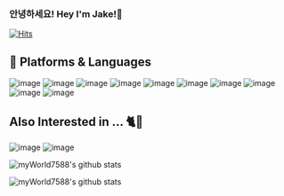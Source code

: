 ### 안녕하세요! Hey I'm Jake!👋

[![Hits](https://hits.seeyoufarm.com/api/count/incr/badge.svg?url=https%3A%2F%2Fgithub.com%2FmyWorld7588&count_bg=%23555555&title_bg=%23555555&icon=&icon_color=%23E7E7E7&title=hits&edge_flat=false)](https://hits.seeyoufarm.com)

## 💪 Platforms & Languages

![image](https://img.shields.io/badge/Swift-000000?style=for-the-badge&logo=swift&logoColor=FA7343) ![image](https://img.shields.io/badge/JavaScript-000000?style=for-the-badge&logo=javascript&logoColor=F7DF1E) ![image](https://img.shields.io/badge/iOS-000000?style=for-the-badge&logo=ios&logoColor=white) ![image](https://img.shields.io/badge/Xcode-000000?style=for-the-badge&logo=Xcode&logoColor=blue) ![image](https://img.shields.io/badge/mac%20os-000000?style=for-the-badge&logo=apple&logoColor=white) ![image](https://img.shields.io/badge/MySQL-000000?style=for-the-badge&logo=mysql&logoColor=005C84?) ![image](https://img.shields.io/badge/C%23-000000?style=for-the-badge&logo=c-sharp&logoColor=white) ![image](https://img.shields.io/badge/firebase-000000?style=for-the-badge&logo=firebase&logoColor=ffca28) ![image](https://img.shields.io/badge/HTML5-000000?style=for-the-badge&logo=html5&logoColor=E34F26) ![image](	https://img.shields.io/badge/CSS3-000000?style=for-the-badge&logo=css3&logoColor=1572B6)


## Also Interested in ... 🐈🐾

![image](https://img.shields.io/badge/Python-000000?style=for-the-badge&logo=python&logoColor=blue) ![image](https://img.shields.io/badge/Unity-000000?style=for-the-badge&logo=unity&logoColor=white) 


![myWorld7588's github stats](https://github-readme-stats.vercel.app/api?username=myWorld7588&&layout=compact&show_icons=true&theme=dark)

![myWorld7588's github stats](http://github-readme-stats.vercel.app/api/top-langs/?username=myWorld7588&layout=compact&langs_count=8&theme=dark)

